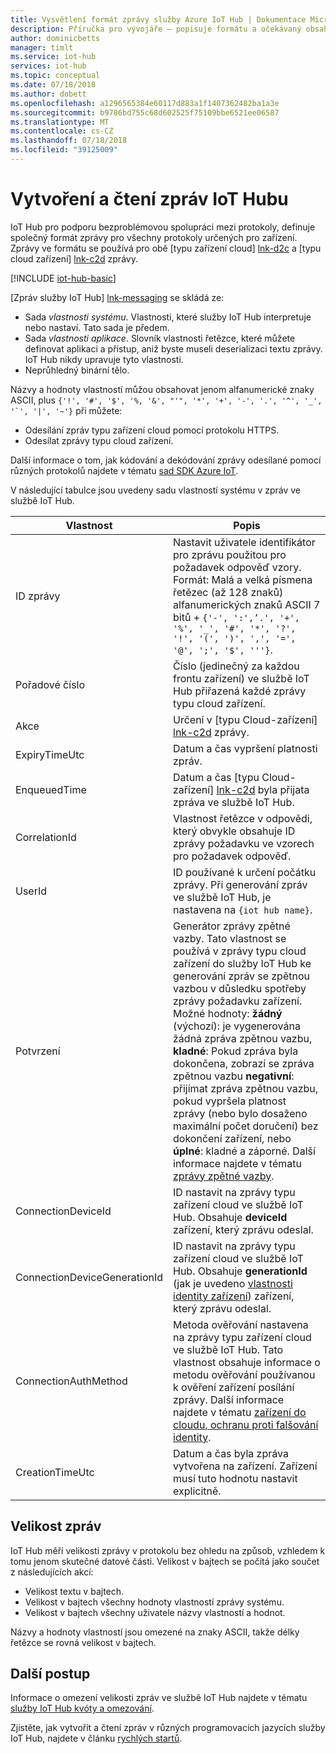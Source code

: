 ```yaml
---
title: Vysvětlení formát zprávy služby Azure IoT Hub | Dokumentace Microsoftu
description: Příručka pro vývojáře – popisuje formátu a očekávaný obsah zpráv ve službě IoT Hub.
author: dominicbetts
manager: timlt
ms.service: iot-hub
services: iot-hub
ms.topic: conceptual
ms.date: 07/18/2018
ms.author: dobett
ms.openlocfilehash: a1296565384e60117d883a1f1407362482ba1a3e
ms.sourcegitcommit: b9786bd755c68d602525f75109bbe6521ee06587
ms.translationtype: MT
ms.contentlocale: cs-CZ
ms.lasthandoff: 07/18/2018
ms.locfileid: "39125009"
---
```

# <a name="create-and-read-iot-hub-messages"></a>Vytvoření a čtení zpráv IoT Hubu

IoT Hub pro podporu bezproblémovou spolupráci mezi protokoly, definuje společný formát zprávy pro všechny protokoly určených pro zařízení. Zprávy ve formátu se používá pro obě [typu zařízení cloud] [ lnk-d2c] a [typu cloud zařízení] [ lnk-c2d] zprávy. 

[!INCLUDE [iot-hub-basic](../../includes/iot-hub-basic-partial.md)]

[Zpráv služby IoT Hub] [ lnk-messaging] se skládá ze:

* Sada *vlastnosti systému*. Vlastnosti, které služby IoT Hub interpretuje nebo nastaví. Tato sada je předem.
* Sada *vlastnosti aplikace*. Slovník vlastnosti řetězce, které můžete definovat aplikaci a přístup, aniž byste museli deserializaci textu zprávy. IoT Hub nikdy upravuje tyto vlastnosti.
* Neprůhledný binární tělo.

Názvy a hodnoty vlastností můžou obsahovat jenom alfanumerické znaky ASCII, plus ```{'!', '#', '$', '%, '&', "'", '*', '+', '-', '.', '^', '_', '`', '|', '~'}``` při můžete:  

* Odesílání zpráv typu zařízení cloud pomocí protokolu HTTPS.
* Odesílat zprávy typu cloud zařízení.

Další informace o tom, jak kódování a dekódování zprávy odesílané pomocí různých protokolů najdete v tématu [sad SDK Azure IoT][lnk-sdks].

V následující tabulce jsou uvedeny sadu vlastností systému v zpráv ve službě IoT Hub.

| Vlastnost | Popis |
| --- | --- |
| ID zprávy |Nastavit uživatele identifikátor pro zprávu použitou pro požadavek odpověď vzory. Formát: Malá a velká písmena řetězec (až 128 znaků) alfanumerických znaků ASCII 7 bitů + `{'-', ':',’.', '+', '%', '_', '#', '*', '?', '!', '(', ')', ',', '=', '@', ';', '$', '''}`. |
| Pořadové číslo |Číslo (jedinečný za každou frontu zařízení) ve službě IoT Hub přiřazená každé zprávy typu cloud zařízení. |
| Akce |Určení v [typu Cloud-zařízení] [ lnk-c2d] zprávy. |
| ExpiryTimeUtc |Datum a čas vypršení platnosti zpráv. |
| EnqueuedTime |Datum a čas [typu Cloud-zařízení] [ lnk-c2d] byla přijata zpráva ve službě IoT Hub. |
| CorrelationId |Vlastnost řetězce v odpovědi, který obvykle obsahuje ID zprávy požadavku ve vzorech pro požadavek odpověď. |
| UserId |ID používané k určení počátku zprávy. Při generování zpráv ve službě IoT Hub, je nastavena na `{iot hub name}`. |
| Potvrzení |Generátor zprávy zpětné vazby. Tato vlastnost se používá v zprávy typu cloud zařízení do služby IoT Hub ke generování zpráv se zpětnou vazbou v důsledku spotřeby zprávy požadavku zařízení. Možné hodnoty: **žádný** (výchozí): je vygenerována žádná zpráva zpětnou vazbu, **kladné**: Pokud zpráva byla dokončena, zobrazí se zpráva zpětnou vazbu **negativní**: přijímat zpráva zpětnou vazbu, pokud vypršela platnost zprávy (nebo bylo dosaženo maximální počet doručení) bez dokončení zařízení, nebo **úplné**: kladné a záporné. Další informace najdete v tématu [zprávy zpětné vazby][lnk-feedback]. |
| ConnectionDeviceId |ID nastavit na zprávy typu zařízení cloud ve službě IoT Hub. Obsahuje **deviceId** zařízení, který zprávu odeslal. |
| ConnectionDeviceGenerationId |ID nastavit na zprávy typu zařízení cloud ve službě IoT Hub. Obsahuje **generationId** (jak je uvedeno [vlastnosti identity zařízení][lnk-device-properties]) zařízení, který zprávu odeslal. |
| ConnectionAuthMethod |Metoda ověřování nastavena na zprávy typu zařízení cloud ve službě IoT Hub. Tato vlastnost obsahuje informace o metodu ověřování používanou k ověření zařízení posílání zprávy. Další informace najdete v tématu [zařízení do cloudu, ochranu proti falšování identity][lnk-antispoofing]. |
| CreationTimeUtc | Datum a čas byla zpráva vytvořena na zařízení. Zařízení musí tuto hodnotu nastavit explicitně. |

## <a name="message-size"></a>Velikost zpráv

IoT Hub měří velikosti zprávy v protokolu bez ohledu na způsob, vzhledem k tomu jenom skutečné datové části. Velikost v bajtech se počítá jako součet z následujících akcí:

* Velikost textu v bajtech.
* Velikost v bajtech všechny hodnoty vlastností zprávy systému.
* Velikost v bajtech všechny uživatele názvy vlastností a hodnot.

Názvy a hodnoty vlastností jsou omezené na znaky ASCII, takže délky řetězce se rovná velikost v bajtech.

## <a name="next-steps"></a>Další postup

Informace o omezení velikosti zpráv ve službě IoT Hub najdete v tématu [služby IoT Hub kvóty a omezování][lnk-quotas].

Zjistěte, jak vytvořit a čtení zpráv v různých programovacích jazycích služby IoT Hub, najdete v článku [rychlých startů][lnk-get-started].

[lnk-messaging]: iot-hub-devguide-messaging.md
[lnk-quotas]: iot-hub-devguide-quotas-throttling.md
[lnk-get-started]: quickstart-send-telemetry-node.md
[lnk-sdks]: iot-hub-devguide-sdks.md
[lnk-c2d]: iot-hub-devguide-messages-c2d.md
[lnk-d2c]: iot-hub-devguide-messages-d2c.md
[lnk-feedback]: iot-hub-devguide-messages-c2d.md#message-feedback
[lnk-device-properties]: iot-hub-devguide-identity-registry.md#device-identity-properties
[lnk-antispoofing]: iot-hub-devguide-messages-d2c.md#anti-spoofing-properties
